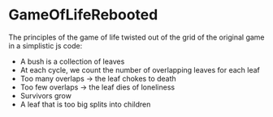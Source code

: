 # GameOfLifeRebooted

The principles of the game of life twisted out of the grid of the original game in a simplistic js code:
- A bush is a collection of leaves
- At each cycle, we count the number of overlapping leaves for each leaf
- Too many overlaps -> the leaf chokes to death
- Too few overlaps -> the leaf dies of loneliness
- Survivors grow
- A leaf that is too big splits into children
